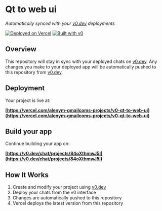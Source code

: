 # Qt to web ui

*Automatically synced with your [v0.dev](https://v0.dev) deployments*

[![Deployed on Vercel](https://img.shields.io/badge/Deployed%20on-Vercel-black?style=for-the-badge&logo=vercel)](https://vercel.com/alenym-gmailcoms-projects/v0-qt-to-web-ui)
[![Built with v0](https://img.shields.io/badge/Built%20with-v0.dev-black?style=for-the-badge)](https://v0.dev/chat/projects/84oXthmwJ5I)

## Overview

This repository will stay in sync with your deployed chats on [v0.dev](https://v0.dev).
Any changes you make to your deployed app will be automatically pushed to this repository from [v0.dev](https://v0.dev).

## Deployment

Your project is live at:

**[https://vercel.com/alenym-gmailcoms-projects/v0-qt-to-web-ui](https://vercel.com/alenym-gmailcoms-projects/v0-qt-to-web-ui)**

## Build your app

Continue building your app on:

**[https://v0.dev/chat/projects/84oXthmwJ5I](https://v0.dev/chat/projects/84oXthmwJ5I)**

## How It Works

1. Create and modify your project using [v0.dev](https://v0.dev)
2. Deploy your chats from the v0 interface
3. Changes are automatically pushed to this repository
4. Vercel deploys the latest version from this repository
